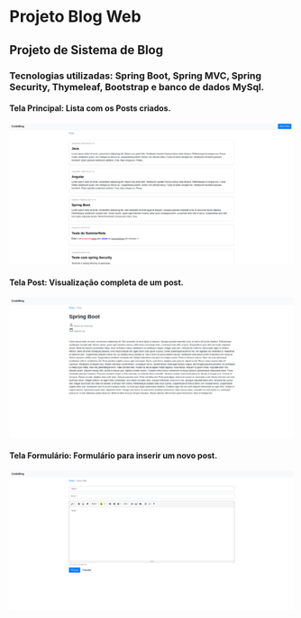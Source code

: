 # Projeto Blog Web
## Projeto de Sistema de Blog 
### Tecnologias utilizadas: Spring Boot, Spring MVC, Spring Security, Thymeleaf, Bootstrap e banco de dados MySql. 

#### Tela Principal: Lista com os Posts criados.
![](https://github.com/TulioliAles/ProjetoBlogWeb/blob/master/tela_prc.png)

#### Tela Post: Visualização completa de um post.
![](https://github.com/TulioliAles/ProjetoBlogWeb/blob/master/tela_post.png)

#### Tela Formulário: Formulário para inserir um novo post.
![](https://github.com/TulioliAles/ProjetoBlogWeb/blob/master/tela_nv_post.png)

